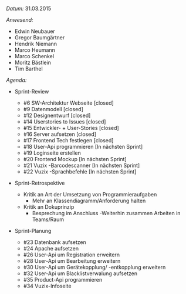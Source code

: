 _Datum:_ 
31.03.2015

_Anwesend:_
- Edwin Neubauer
- Gregor Baumgärtner
- Hendrik Niemann
- Marco Heumann
- Marco Schenkel
- Moritz Bästlein
- Tim Barthel

_Agenda:_
- Sprint-Review
	- #6 SW-Architektur Webseite [closed]
	- #9 Datenmodell [closed]
	- #12 Designentwurf [closed]
	- #14 Userstories to Issues [closed]
	- #15 Entwickler- + User-Stories [closed]
	- #16 Server aufsetzen [closed]
	- #17 Frontend Tech festlegen [closed]
	- #18 User-Api programmieren [In nächsten Sprint]
	- #19 Loginseite erstellen
	- #20 Frontend Mockup [In nächsten Sprint]
	- #21 Vuzix -Barcodescanner [In nächsten Sprint]
	- #22 Vuzix -Sprachbefehle [In nächsten Sprint]
	
- Sprint-Retrospektive
	- Kritik an Art der Umsetzung von Programmieraufgaben
		- Mehr an Klassendiagramm/Anforderung halten
	- Kritik an Dokuprinzip
		- Besprechung im Anschluss
	-Weiterhin zusammen Arbeiten in Teams/Raum
	
- Sprint-Planung
	- #23 Datenbank aufsetzen 
	- #24 Apache aufsetzen
	- #26 User-Api um Registration erweitern
	- #28 User-Api um Bearbeitung erweitern
	- #30 User-Api um Gerätekopplung/ -entkopplung erweitern
	- #32 User-Api um Blacklistverwalung aufsetzen
	- #35 Product-Api programmieren
	- #34 Vuzix-Infoseite